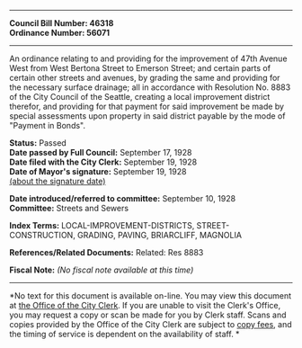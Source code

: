 * * * * *  
  
**Council Bill Number: [](#h0)[](#h2)46318**   
**Ordinance Number: 56071**  
  
* * * * *  
  
An ordinance relating to and providing for the improvement of 47th Avenue West from West Bertona Street to Emerson Street; and certain parts of certain other streets and avenues, by grading the same and providing for the necessary surface drainage; all in accordance with Resolution No. 8883 of the City Council of the Seattle, creating a local improvement district therefor, and providing for that payment for said improvement be made by special assessments upon property in said district payable by the mode of "Payment in Bonds".  
  
**Status:** Passed   
**Date passed by Full Council:** September 17, 1928   
**Date filed with the City Clerk:** September 19, 1928   
**Date of Mayor's signature:** September 19, 1928   
[(about the signature date)](/~public/approvaldate.htm)   
  
  
**Date introduced/referred to committee:** September 10, 1928   
**Committee:** Streets and Sewers   
  
**Index Terms:** LOCAL-IMPROVEMENT-DISTRICTS, STREET-CONSTRUCTION, GRADING, PAVING, BRIARCLIFF, MAGNOLIA  
  
**References/Related Documents:** Related: Res 8883  
  
**Fiscal Note:** *(No fiscal note available at this time)*  
  
* * * * *  
  
*No text for this document is available on-line. You may view this document at [the Office of the City Clerk](http://www.seattle.gov/leg/clerk/contactUs.htm). If you are unable to visit the Clerk's Office, you may request a copy or scan be made for you by Clerk staff. Scans and copies provided by the Office of the City Clerk are subject to [copy fees](http://clerk.seattle.gov/~public/clerkfees.htm), and the timing of service is dependent on the availability of staff. *  
  
  

